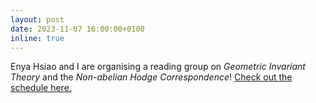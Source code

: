 ```yaml
---
layout: post
date: 2023-11-07 16:00:00+0100
inline: true
---
```


Enya Hsiao and I are organising a reading group on *Geometric Invariant Theory* and the *Non-abelian Hodge Correspondence*! [Check out the schedule here.](/nahc/)